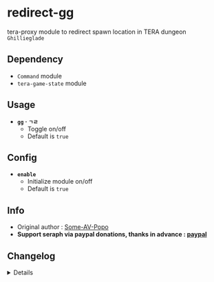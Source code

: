 # redirect-gg
tera-proxy module to redirect spawn location in TERA dungeon `Ghillieglade`

## Dependency
- `Command` module
- `tera-game-state` module

## Usage
- __`gg` · `ㄱㄹ`__
  - Toggle on/off
  - Default is `true`

## Config
- __`enable`__
  - Initialize module on/off
  - Default is `true`

## Info
- Original author : [Some-AV-Popo](https://github.com/Some-AV-Popo)
- **Support seraph via paypal donations, thanks in advance : [paypal](https://www.paypal.me/seraphinush)**

## Changelog
<details>

    1.25
    - Removed font color bloat
    - Added `tera-game-state` dependency
    1.24
    - Added auto-update support
    - Updated to latest tera-data format
    - Refactored config file
    -- Added `enable`
    1.23
    - Updated font color
    1.22
    - Initial online commit

</details>